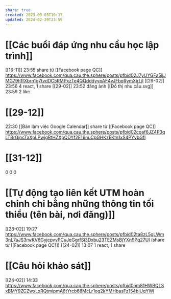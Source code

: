 ```yaml
---
share: true
created: 2023-09-05T16:17
updated: 2024-02-29T23:59
---
```

# [[Các buổi đáp ứng nhu cầu học lập trình]]
[[16-11]] 23:55 share từ [[Facebook page QC]] https://www.facebook.com/qua.cau.the.sphere/posts/pfbid02J7yUYGFa5ijJMG79h1fXbrn1g7tvdDC5RMPxzTe4QQdddyypAF4yJFbqRymXjrLjl
[[29-02]] 23:56 4 react, 1 share
[[29-02]] 23:52 đăng ảnh [[Đồ thị nhu cầu.svg]]
23:59 2 like

# [[29-12]]
22:30 [[Bàn làm việc Google Calendar]] share từ [[Facebook page QC]] https://www.facebook.com/qua.cau.the.sphere/posts/pfbid02coaf6JZ4P3qLTBrGjncTaXpLPwjgRtHZXpQDYf2E16nuCpGHKzEKtn1xS4PYvbGfl
# [[31-12]]
 0 0 0 
 
# [[Tự động tạo liên kết UTM hoàn chỉnh chỉ bằng những thông tin tối thiểu (tên bài, nơi đăng)]] 
[[23-02]] 19:27 https://www.facebook.com/qua.cau.the.sphere/posts/pfbid02ta8zL5gLWm3nL7aJS3rwKV6GyjcpvvPCuJeGgrfSi3Dxbu23TEZMsBjYXn9Pq27Ul (share từ [[Facebook page QC]]) 
[[24-02]] 13:07 1 react, 1 share

# [[Câu hỏi khảo sát]]
[[24-02]] 14:33 https://www.facebook.com/qua.cau.the.sphere/posts/pfbid0am81HWBQLSxBMY9ZCZwxLxRQtmipmA6tYrcb68McLr1oq2kYMHbasFz154biUqYWl

